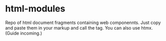 # html-modules

Repo of html document fragments containing web componennts.
Just copy and paste them in your markup and call the tag.
You can also use htmx. (Guide incoming.)
